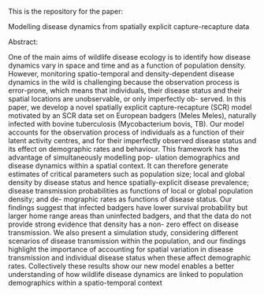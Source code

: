 This is the repository for the paper:


Modelling disease dynamics from spatially explicit
capture-recapture data


Abstract:

One of the main aims of wildlife disease ecology is to identify how disease dynamics
vary in space and time and as a function of population density. However, monitoring
spatio-temporal and density-dependent disease dynamics in the wild is challenging
because the observation process is error-prone, which means that individuals, their
disease status and their spatial locations are unobservable, or only imperfectly ob-
served. In this paper, we develop a novel spatially explicit capture-recapture (SCR)
model motivated by an SCR data set on European badgers (Meles Meles), naturally
infected with bovine tuberculosis (Mycobacterium bovis, TB). Our model accounts
for the observation process of individuals as a function of their latent activity centres,
and for their imperfectly observed disease status and its effect on demographic rates
and behaviour. This framework has the advantage of simultaneously modelling pop-
ulation demographics and disease dynamics within a spatial context. It can therefore
generate estimates of critical parameters such as population size; local and global
density by disease status and hence spatially-explicit disease prevalence; disease
transmission probabilities as functions of local or global population density; and de-
mographic rates as functions of disease status. Our findings suggest that infected
badgers have lower survival probability but larger home range areas than uninfected
badgers, and that the data do not provide strong evidence that density has a non-
zero effect on disease transmission. We also present a simulation study, considering
different scenarios of disease transmission within the population, and our findings
highlight the importance of accounting for spatial variation in disease transmission
and individual disease status when these affect demographic rates. Collectively these
results show our new model enables a better understanding of how wildlife disease
dynamics are linked to population demographics within a spatio-temporal context
